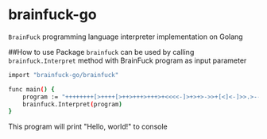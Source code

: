 # brainfuck-go

`BrainFuck` programming language interpreter implementation on Golang

##How to use
Package `brainfuck` can be used by calling `brainfuck.Interpret` method with BrainFuck program as input parameter
```bash
import "brainfuck-go/brainfuck"

func main() {
	program := "++++++++[>++++[>++>+++>+++>+<<<<-]>+>+>->>+[<]<-]>>.>---.+++++++..+++.>>.<-.<.+++.------.--------.>>+.>++."
	brainfuck.Interpret(program)
}
```
This program will print "Hello, world!" to console

